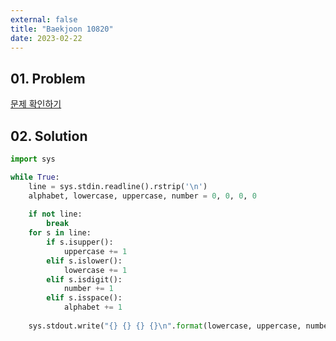 ```yaml
---
external: false
title: "Baekjoon 10820"
date: 2023-02-22
---
```


## 01. Problem

[문제 확인하기](https://www.acmicpc.net/problem/10820)

## 02. Solution

```Python
import sys

while True:
    line = sys.stdin.readline().rstrip('\n')
    alphabet, lowercase, uppercase, number = 0, 0, 0, 0
    
    if not line:
        break
    for s in line:
        if s.isupper():
            uppercase += 1
        elif s.islower():
            lowercase += 1
        elif s.isdigit():
            number += 1
        elif s.isspace():
            alphabet += 1
    
    sys.stdout.write("{} {} {} {}\n".format(lowercase, uppercase, number, alphabet))
```
